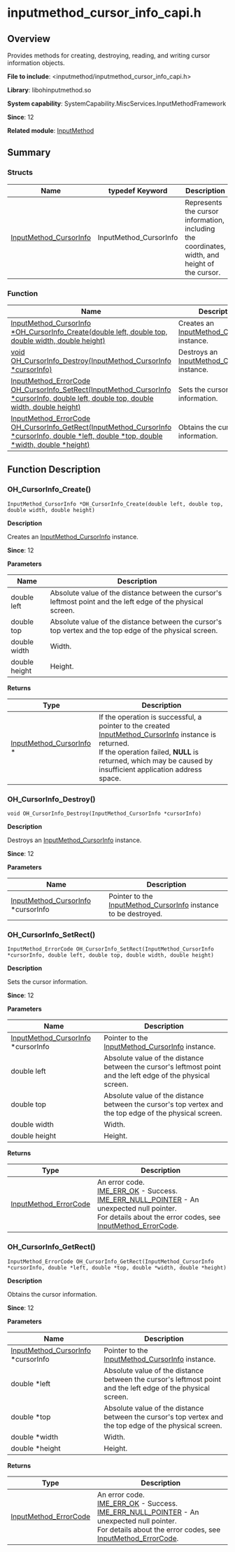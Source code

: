 # inputmethod_cursor_info_capi.h
<!--Kit: IME Kit-->
<!--Subsystem: MiscServices-->
<!--Owner: @illybyy-->
<!--Designer: @andeszhang-->
<!--Tester: @murphy1984-->
<!--Adviser: @zhang_yixin13-->

## Overview

Provides methods for creating, destroying, reading, and writing cursor information objects.

**File to include**: <inputmethod/inputmethod_cursor_info_capi.h>

**Library**: libohinputmethod.so

**System capability**: SystemCapability.MiscServices.InputMethodFramework

**Since**: 12

**Related module**: [InputMethod](capi-inputmethod.md)

## Summary

### Structs

| Name| typedef Keyword| Description|
| -- | -- | -- |
| [InputMethod_CursorInfo](capi-inputmethod-inputmethod-cursorinfo.md) | InputMethod_CursorInfo | Represents the cursor information, including the coordinates, width, and height of the cursor.|

### Function

| Name| Description                                        |
| -- |--------------------------------------------|
| [InputMethod_CursorInfo *OH_CursorInfo_Create(double left, double top, double width, double height)](#oh_cursorinfo_create) | Creates an [InputMethod_CursorInfo](capi-inputmethod-inputmethod-cursorinfo.md) instance.|
| [void OH_CursorInfo_Destroy(InputMethod_CursorInfo *cursorInfo)](#oh_cursorinfo_destroy) | Destroys an [InputMethod_CursorInfo](capi-inputmethod-inputmethod-cursorinfo.md) instance.     |
| [InputMethod_ErrorCode OH_CursorInfo_SetRect(InputMethod_CursorInfo *cursorInfo, double left, double top, double width, double height)](#oh_cursorinfo_setrect) | Sets the cursor information.                                 |
| [InputMethod_ErrorCode OH_CursorInfo_GetRect(InputMethod_CursorInfo *cursorInfo, double *left, double *top, double *width, double *height)](#oh_cursorinfo_getrect) | Obtains the cursor information.                                 |

## Function Description

### OH_CursorInfo_Create()

```
InputMethod_CursorInfo *OH_CursorInfo_Create(double left, double top, double width, double height)
```

**Description**

Creates an [InputMethod_CursorInfo](capi-inputmethod-inputmethod-cursorinfo.md) instance.

**Since**: 12


**Parameters**

| Name| Description|
| -- | -- |
| double left | Absolute value of the distance between the cursor's leftmost point and the left edge of the physical screen.|
| double top | Absolute value of the distance between the cursor's top vertex and the top edge of the physical screen.|
| double width | Width.|
| double height | Height.|

**Returns**

| Type| Description|
| -- | -- |
| [InputMethod_CursorInfo](capi-inputmethod-inputmethod-cursorinfo.md) * | If the operation is successful, a pointer to the created [InputMethod_CursorInfo](capi-inputmethod-inputmethod-cursorinfo.md) instance is returned.<br>  If the operation failed, **NULL** is returned, which may be caused by insufficient application address space.|

### OH_CursorInfo_Destroy()

```
void OH_CursorInfo_Destroy(InputMethod_CursorInfo *cursorInfo)
```

**Description**

Destroys an [InputMethod_CursorInfo](capi-inputmethod-inputmethod-cursorinfo.md) instance.

**Since**: 12


**Parameters**

| Name| Description|
| -- | -- |
| [InputMethod_CursorInfo](capi-inputmethod-inputmethod-cursorinfo.md) *cursorInfo | Pointer to the [InputMethod_CursorInfo](capi-inputmethod-inputmethod-cursorinfo.md) instance to be destroyed.|

### OH_CursorInfo_SetRect()

```
InputMethod_ErrorCode OH_CursorInfo_SetRect(InputMethod_CursorInfo *cursorInfo, double left, double top, double width, double height)
```

**Description**

Sets the cursor information.

**Since**: 12


**Parameters**

| Name| Description|
| -- | -- |
| [InputMethod_CursorInfo](capi-inputmethod-inputmethod-cursorinfo.md) *cursorInfo | Pointer to the [InputMethod_CursorInfo](capi-inputmethod-inputmethod-cursorinfo.md) instance.|
| double left | Absolute value of the distance between the cursor's leftmost point and the left edge of the physical screen.|
| double top | Absolute value of the distance between the cursor's top vertex and the top edge of the physical screen.|
| double width | Width.|
| double height | Height.|

**Returns**

| Type| Description|
| -- | -- |
| [InputMethod_ErrorCode](capi-inputmethod-types-capi-h.md#inputmethod_errorcode) | An error code.<br>     [IME_ERR_OK](capi-inputmethod-types-capi-h.md#inputmethod_errorcode) - Success.<br>     [IME_ERR_NULL_POINTER](capi-inputmethod-types-capi-h.md#inputmethod_errorcode) - An unexpected null pointer.<br> For details about the error codes, see [InputMethod_ErrorCode](capi-inputmethod-types-capi-h.md#inputmethod_errorcode).|

### OH_CursorInfo_GetRect()

```
InputMethod_ErrorCode OH_CursorInfo_GetRect(InputMethod_CursorInfo *cursorInfo, double *left, double *top, double *width, double *height)
```

**Description**

Obtains the cursor information.

**Since**: 12


**Parameters**

| Name| Description|
| -- | -- |
| [InputMethod_CursorInfo](capi-inputmethod-inputmethod-cursorinfo.md) *cursorInfo | Pointer to the [InputMethod_CursorInfo](capi-inputmethod-inputmethod-cursorinfo.md) instance.|
| double *left | Absolute value of the distance between the cursor's leftmost point and the left edge of the physical screen.|
| double *top | Absolute value of the distance between the cursor's top vertex and the top edge of the physical screen.|
| double *width | Width.|
| double *height | Height.|

**Returns**

| Type| Description|
| -- | -- |
| [InputMethod_ErrorCode](capi-inputmethod-types-capi-h.md#inputmethod_errorcode) | An error code.<br>     [IME_ERR_OK](capi-inputmethod-types-capi-h.md#inputmethod_errorcode) - Success.<br>     [IME_ERR_NULL_POINTER](capi-inputmethod-types-capi-h.md#inputmethod_errorcode) - An unexpected null pointer.<br> For details about the error codes, see [InputMethod_ErrorCode](capi-inputmethod-types-capi-h.md#inputmethod_errorcode).|
